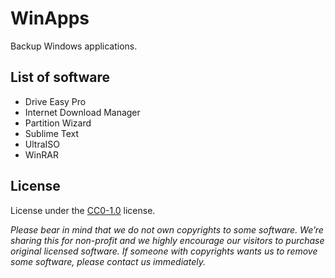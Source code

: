 # WinApps

Backup Windows applications.

## List of software

- Drive Easy Pro
- Internet Download Manager
- Partition Wizard
- Sublime Text
- UltraISO
- WinRAR

## License

License under the [CC0-1.0](LICENSE) license.

*Please bear in mind that we do not own copyrights to some software. We’re sharing this for non-profit and we highly encourage our visitors to purchase original licensed software. If someone with copyrights wants us to remove some software, please contact us immediately.*
